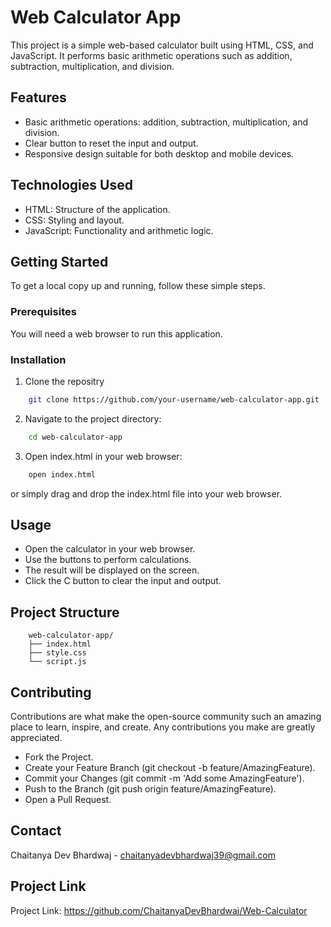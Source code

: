 # Web Calculator App

This project is a simple web-based calculator built using HTML, CSS, and JavaScript. It performs basic arithmetic operations such as addition, subtraction, multiplication, and division.
## Features

- Basic arithmetic operations: addition, subtraction, multiplication, and division.
- Clear button to reset the input and output.
- Responsive design suitable for both desktop and mobile devices.
## Technologies Used

- HTML: Structure of the application.
- CSS: Styling and layout.
- JavaScript: Functionality and arithmetic logic.
## Getting Started

To get a local copy up and running, follow these simple steps.

### Prerequisites

You will need a web browser to run this application.

### Installation

1. Clone the repositry

``` sh
    git clone https://github.com/your-username/web-calculator-app.git
```

2. Navigate to the project directory:

``` sh
    cd web-calculator-app
```

3. Open index.html in your web browser:

``` sh
    open index.html
```

or simply drag and drop the index.html file into your web browser.
## Usage


- Open the calculator in your web browser.
- Use the buttons to perform calculations.
- The result will be displayed on the screen.
- Click the C button to clear the input and output.
## Project Structure

```
    web-calculator-app/
    ├── index.html
    ├── style.css
    └── script.js
```


## Contributing

Contributions are what make the open-source community such an amazing place to learn, inspire, and create. Any contributions you make are greatly appreciated.

- Fork the Project.
- Create your Feature Branch (git checkout -b feature/AmazingFeature).
- Commit your Changes (git commit -m 'Add some AmazingFeature').
- Push to the Branch (git push origin feature/AmazingFeature).
- Open a Pull Request.
## Contact

Chaitanya Dev Bhardwaj - chaitanyadevbhardwaj39@gmail.com
## Project Link

Project Link: https://github.com/ChaitanyaDevBhardwaj/Web-Calculator
